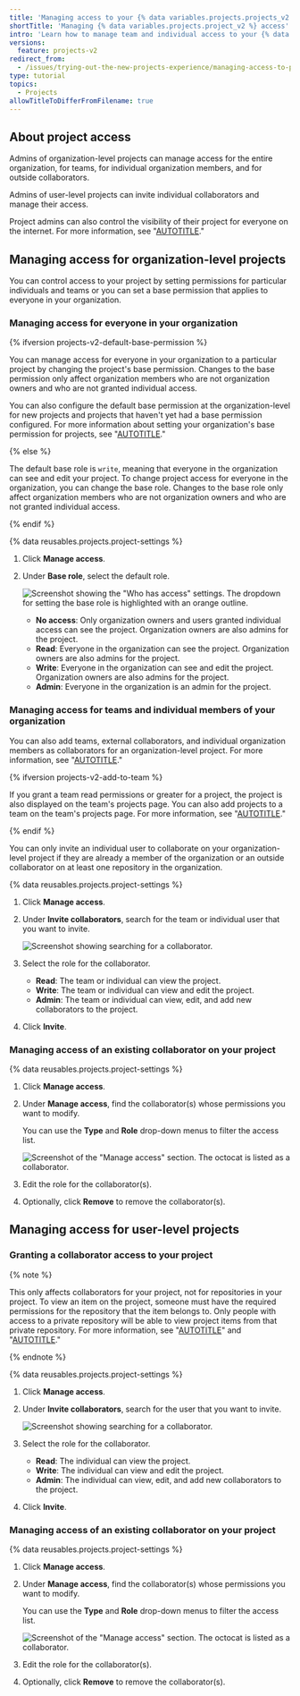 ```yaml
---
title: 'Managing access to your {% data variables.projects.projects_v2 %}'
shortTitle: 'Managing {% data variables.projects.project_v2 %} access'
intro: 'Learn how to manage team and individual access to your {% data variables.projects.project_v2 %}.'
versions:
  feature: projects-v2
redirect_from:
  - /issues/trying-out-the-new-projects-experience/managing-access-to-projects
type: tutorial
topics:
  - Projects
allowTitleToDifferFromFilename: true
---
```



## About project access

Admins of organization-level projects can manage access for the entire organization, for teams, for individual organization members, and for outside collaborators.

Admins of user-level projects can invite individual collaborators and manage their access.

Project admins can also control the visibility of their project for everyone on the internet. For more information, see "[AUTOTITLE](/issues/planning-and-tracking-with-projects/managing-your-project/managing-visibility-of-your-projects)."

## Managing access for organization-level projects

You can control access to your project by setting permissions for particular individuals and teams or you can set a base permission that applies to everyone in your organization.

### Managing access for everyone in your organization

{% ifversion projects-v2-default-base-permission %}

You can manage access for everyone in your organization to a particular project by changing the project's base permission. Changes to the base permission only affect organization members who are not organization owners and who are not granted individual access.

You can also configure the default base permission at the organization-level for new projects and projects that haven't yet had a base permission configured. For more information about setting your organization's base permission for projects, see "[AUTOTITLE](/organizations/managing-organization-settings/managing-base-permissions-for-projects)."

{% else %}

The default base role is `write`, meaning that everyone in the organization can see and edit your project. To change project access for everyone in the organization, you can change the base role. Changes to the base role only affect organization members who are not organization owners and who are not granted individual access.

{% endif %}

{% data reusables.projects.project-settings %}
1. Click **Manage access**.
1. Under **Base role**, select the default role.

   ![Screenshot showing the "Who has access" settings. The dropdown for setting the base role is highlighted with an orange outline.](/assets/images/help/projects-v2/base-role.png)

   - **No access**: Only organization owners and users granted individual access can see the project. Organization owners are also admins for the project.
   - **Read**: Everyone in the organization can see the project. Organization owners are also admins for the project.
   - **Write**: Everyone in the organization can see and edit the project. Organization owners are also admins for the project.
   - **Admin**: Everyone in the organization is an admin for the project.

### Managing access for teams and individual members of your organization

You can also add teams, external collaborators, and individual organization members as collaborators for an organization-level project. For more information, see "[AUTOTITLE](/organizations/organizing-members-into-teams/about-teams)."

{% ifversion projects-v2-add-to-team %}

If you grant a team read permissions or greater for a project, the project is also displayed on the team's projects page. You can also add projects to a team on the team's projects page. For more information, see "[AUTOTITLE](/issues/planning-and-tracking-with-projects/managing-your-project/adding-your-project-to-a-team)."

{% endif %}

You can only invite an individual user to collaborate on your organization-level project if they are already a member of the organization or an outside collaborator on at least one repository in the organization.

{% data reusables.projects.project-settings %}
1. Click **Manage access**.
1. Under **Invite collaborators**, search for the team or individual user that you want to invite.

   ![Screenshot showing searching for a collaborator.](/assets/images/help/projects-v2/access-search.png)

1. Select the role for the collaborator.
   - **Read**: The team or individual can view the project.
   - **Write**: The team or individual can view and edit the project.
   - **Admin**: The team or individual can view, edit, and add new collaborators to the project.
1. Click **Invite**.

### Managing access of an existing collaborator on your project

{% data reusables.projects.project-settings %}
1. Click **Manage access**.
1. Under **Manage access**, find the collaborator(s) whose permissions you want to modify.

   You can use the **Type** and **Role** drop-down menus to filter the access list.

   ![Screenshot of the "Manage access" section. The octocat is listed as a collaborator.](/assets/images/help/projects-v2/access-find-member.png)

1. Edit the role for the collaborator(s).
1. Optionally, click **Remove** to remove the collaborator(s).

## Managing access for user-level projects

### Granting a collaborator access to your project

{% note %}

This only affects collaborators for your project, not for repositories in your project. To view an item on the project, someone must have the required permissions for the repository that the item belongs to. Only people with access to a private repository will be able to view project items from that private repository. For more information, see "[AUTOTITLE](/repositories/managing-your-repositorys-settings-and-features/managing-repository-settings/setting-repository-visibility)" and "[AUTOTITLE](/repositories/managing-your-repositorys-settings-and-features/managing-repository-settings/managing-teams-and-people-with-access-to-your-repository)."

{% endnote %}

{% data reusables.projects.project-settings %}
1. Click **Manage access**.
1. Under **Invite collaborators**, search for the user that you want to invite.

   ![Screenshot showing searching for a collaborator.](/assets/images/help/projects-v2/access-search.png)

1. Select the role for the collaborator.
   - **Read**: The individual can view the project.
   - **Write**: The individual can view and edit the project.
   - **Admin**: The individual can view, edit, and add new collaborators to the project.
1. Click **Invite**.

### Managing access of an existing collaborator on your project

{% data reusables.projects.project-settings %}
1. Click **Manage access**.
1. Under **Manage access**, find the collaborator(s) whose permissions you want to modify.

   You can use the **Type** and **Role** drop-down menus to filter the access list.

   ![Screenshot of the "Manage access" section. The octocat is listed as a collaborator.](/assets/images/help/projects-v2/access-find-member.png)

1. Edit the role for the collaborator(s).
1. Optionally, click **Remove** to remove the collaborator(s).

